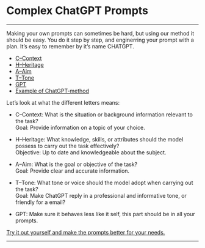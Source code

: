 # Complex ChatGPT Prompts

---

Making your own prompts can sometimes be hard, but using our method it should be easy. You do it step by step, and enginerring your prompt with a plan. It’s easy to remember by it’s name CHATGPT.

- [C–Context](C–Context.md)
- [H–Heritage](H–Heritage.md)
- [A–Aim](A–Aim.md)
- [T–Tone](T–Tone.md)
- [GPT](GPT.md)
- [Example of ChatGPT-method](Example%20of%20ChatGPT-method.md)

Let’s look at what the different letters means:

- C–Context: What is the situation or background information relevant to the task?  
    Goal: Provide information on a topic of your choice.  
    
- H–Heritage: What knowledge, skills, or attributes should the model possess to carry out the task effectively?  
    Objective: Up to date and knowledgeable about the subject.
- A–Aim: What is the goal or objective of the task?  
    Goal: Provide clear and accurate information.  
    
- T–Tone: What tone or voice should the model adopt when carrying out the task?  
    Goal: Make ChatGPT reply in a professional and informative tone, or friendly for a email?  
    
- GPT: Make sure it behaves less like it self, this part should be in all your prompts.

[Try it out yourself and make the prompts better for your needs.](https://chatgptips.ai/42-chatgpt-prompt-tips-for-programmers/ "42 ChatGPT Prompt Tips For Programmers")

---
